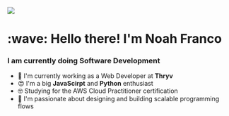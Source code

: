 <img src="https://coursework.vschool.io/content/images/size/w2000/2016/03/javascript-logo-banner.jpg"> </img>

<h1 align="left" id="macropower-title">:wave: Hello there! I'm Noah Franco</h1>
<h3 align="left">I am currently doing Software Development</h3>

<p align="left">

- 🏢  I'm currently working as a Web Developer at **Thryv**
- 😍  I'm a big **JavaScirpt** and **Python** enthusiast
- 🤓  Studying for the AWS Cloud Practitioner certification
- 🧭  I'm passionate about designing and building scalable programming flows  
<br>
